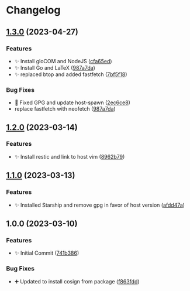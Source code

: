 # Changelog

## [1.3.0](https://github.com/ironman820/ironman-ubuntu/compare/v1.2.0...v1.3.0) (2023-04-27)


### Features

* :sparkles: Install gloCOM and NodeJS ([cfa65ed](https://github.com/ironman820/ironman-ubuntu/commit/cfa65edb6ded3d07382689d929fbeeb61200454e))
* :sparkles: Install Go and LaTeX ([987a7da](https://github.com/ironman820/ironman-ubuntu/commit/987a7da258ccd6a1ede11512621524217ca4e39d))
* :sparkles: replaced btop and added fastfetch ([7bf5f18](https://github.com/ironman820/ironman-ubuntu/commit/7bf5f187eb77b2069eb410cb75d0ef5382a3c16f))


### Bug Fixes

* :bug: Fixed GPG and update host-spawn ([2ec6ce8](https://github.com/ironman820/ironman-ubuntu/commit/2ec6ce87f822612f5e744d35c4cf4a2ba8df0c21))
* replace fastfetch with neofetch ([987a7da](https://github.com/ironman820/ironman-ubuntu/commit/987a7da258ccd6a1ede11512621524217ca4e39d))

## [1.2.0](https://github.com/ironman820/ironman-ubuntu/compare/v1.1.0...v1.2.0) (2023-03-14)


### Features

* :sparkles: Install restic and link to host vim ([8962b79](https://github.com/ironman820/ironman-ubuntu/commit/8962b79769bdeb7fa8681da939748f3f528494b2))

## [1.1.0](https://github.com/ironman820/ironman-ubuntu/compare/v1.0.0...v1.1.0) (2023-03-13)


### Features

* :sparkles: Installed Starship and remove gpg in favor of host version ([afdd47a](https://github.com/ironman820/ironman-ubuntu/commit/afdd47ac1aa294540e7a3de1694917079f54f25b))

## 1.0.0 (2023-03-10)


### Features

* :sparkles: Initial Commit ([741b386](https://github.com/ironman820/ironman-ubuntu/commit/741b3861c1419cf013469b4ae13da24221f95a07))


### Bug Fixes

* :heavy_plus_sign: Updated to install cosign from package ([f863fdd](https://github.com/ironman820/ironman-ubuntu/commit/f863fdd77daee9cb4d981eaba9b43994fc5d4935))
